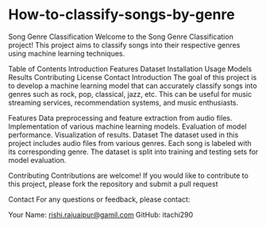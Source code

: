 # How-to-classify-songs-by-genre
Song Genre Classification
Welcome to the Song Genre Classification project! This project aims to classify songs into their respective genres using machine learning techniques.

Table of Contents
Introduction
Features
Dataset
Installation
Usage
Models
Results
Contributing
License
Contact
Introduction
The goal of this project is to develop a machine learning model that can accurately classify songs into genres such as rock, pop, classical, jazz, etc. This can be useful for music streaming services, recommendation systems, and music enthusiasts.

Features
Data preprocessing and feature extraction from audio files.
Implementation of various machine learning models.
Evaluation of model performance.
Visualization of results.
Dataset
The dataset used in this project includes audio files from various genres. Each song is labeled with its corresponding genre. The dataset is split into training and testing sets for model evaluation.

Contributing
Contributions are welcome! If you would like to contribute to this project, please fork the repository and submit a pull request

Contact
For any questions or feedback, please contact:

Your Name: rishi.rajuaipur@gamil.com
GitHub: itachi290
